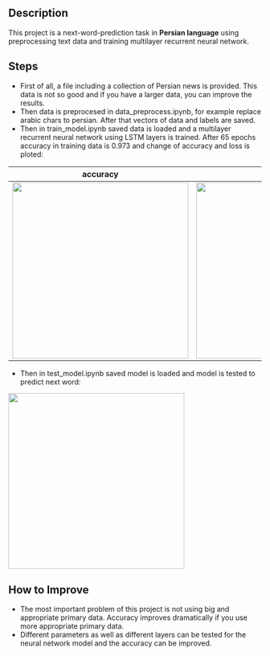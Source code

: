 
## Description
This project is a next-word-prediction task in <b>Persian language</b> using preprocessing text data and training multilayer recurrent neural network.

## Steps
* First of all, a file including a collection of Persian news is provided. This data is not so good and if you have a larger data, you can improve the results.
* Then data is preprocesed in data_preprocess.ipynb, for example replace arabic chars to persian. After that vectors of data and labels are saved.
* Then in train_model.ipynb saved data is loaded and a multilayer recurrent neural network using LSTM layers is trained.
  After 65 epochs accuracy in training data is 0.973 and change of accuracy and loss is ploted:
  
| accuracy      | loss      |
|------------|-------------|
| <img src="https://github.com/majidAdibian77/Next-word-prediction/blob/master/results/accuracy.png" width="350"> | <img src="https://github.com/majidAdibian77/Next-word-prediction/blob/master/results/loss.png" width="350"> |

* Then in test_model.ipynb saved model is loaded and model is tested to predict next word:

<img src="https://github.com/majidAdibian77/Next-word-prediction/blob/master/results/test_result.JPG" width="350">

## How to Improve
* The most important problem of this project is not using big and appropriate primary data. Accuracy improves dramatically if you use more appropriate primary data.
* Different parameters as well as different layers can be tested for the neural network model and the accuracy can be improved.
